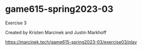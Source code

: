 # game615-spring2023-03
Exercise 3

Created by Kristen Marcinek and Justin Markhoff

https://marcinek.tech/game615-spring2023-03/exercise03/play
